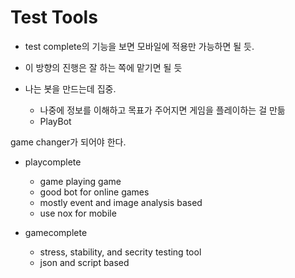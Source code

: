 # Test Tools

- test complete의 기능을 보면 모바일에 적용만 가능하면 될 듯. 
- 이 방향의 진행은 잘 하는 쪽에 맡기면 될 듯 

- 나는 봇을 만드는데 집중. 
   - 나중에 정보를 이해하고 목표가 주어지면 게임을 플레이하는 걸 만듦 
   - PlayBot 

 game changer가 되어야 한다. 
  
- playcomplete
  - game playing game
  - good bot for online games
  - mostly event and image analysis based 
  - use nox for mobile 

- gamecomplete 
  - stress, stability, and secrity testing tool 
  - json and script based

  





 


